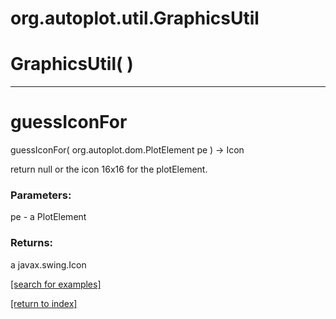 # org.autoplot.util.GraphicsUtil



# GraphicsUtil( )


***
<a name="guessIconFor"></a>
# guessIconFor
guessIconFor( org.autoplot.dom.PlotElement pe ) &rarr; Icon

return null or the icon 16x16 for the plotElement.

### Parameters:
pe - a PlotElement

### Returns:
a javax.swing.Icon


<a href="https://github.com/autoplot/dev/search?q=guessIconFor&unscoped_q=guessIconFor">[search for examples]</a>

<a href="https://github.com/autoplot/documentation/blob/master/javadoc/index-all.md">[return to index]</a>

